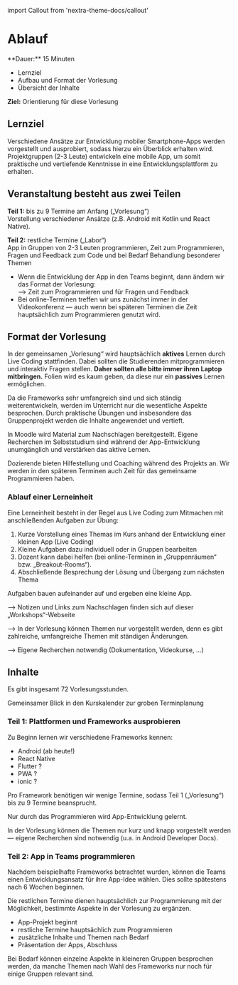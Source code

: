 import Callout from 'nextra-theme-docs/callout'

# Ablauf

<Callout>
  **Dauer:** 15 Minuten

  - Lernziel
  - Aufbau und Format der Vorlesung
  - Übersicht der Inhalte

  **Ziel:** Orientierung für diese Vorlesung
</Callout>

## Lernziel

Verschiedene Ansätze zur Entwicklung mobiler Smartphone-Apps 
werden vorgestellt und ausprobiert, sodass hierzu ein 
Überblick erhalten wird. Projektgruppen (2-3 Leute) 
entwickeln eine mobile App, um somit praktische und 
vertiefende Kenntnisse in eine Entwicklungsplattform zu 
erhalten.

## Veranstaltung besteht aus zwei Teilen

**Teil 1:** bis zu 9 Termine am Anfang („Vorlesung“) \
Vorstellung verschiedener Ansätze (z.B. Android mit Kotlin und React Native).

**Teil 2:** restliche Termine („Labor“) \
App in Gruppen von 2-3 Leuten programmieren, Zeit zum Programmieren, Fragen und Feedback zum Code und bei Bedarf Behandlung besonderer Themen 

- Wenn die Entwicklung der App in den Teams beginnt, dann ändern wir das Format der Vorlesung: <br/> &xrarr; Zeit zum Programmieren und für Fragen und Feedback
- Bei online-Terminen treffen wir uns zunächst immer in der Videokonferenz &mdash; auch wenn bei späteren Terminen die Zeit hauptsächlich zum Programmieren genutzt wird.

## Format der Vorlesung

In der gemeinsamen „Vorlesung“ wird hauptsächlich **aktives** Lernen
durch Live Coding stattfinden. Dabei sollten die Studierenden
mitprogrammieren und interaktiv Fragen stellen. **Daher sollten alle 
bitte immer ihren Laptop mitbringen.** Folien wird es kaum geben, 
da diese nur ein **passives** Lernen ermöglichen. 

Da die Frameworks sehr umfangreich sind und sich ständig
weiterentwickeln, werden im Unterricht nur die wesentliche 
Aspekte besprochen. Durch praktische Übungen und insbesondere das 
Gruppenprojekt werden die Inhalte angewendet und vertieft. 

In Moodle wird Material zum Nachschlagen bereitgestellt. Eigene Recherchen
im Selbststudium sind während der App-Entwicklung unumgänglich und 
verstärken das aktive Lernen. 

Dozierende bieten Hilfestellung und Coaching während des Projekts an. 
Wir werden in den späteren Terminen auch Zeit für das gemeinsame
Programmieren haben.

### Ablauf einer Lerneinheit

Eine Lerneinheit besteht in der Regel aus Live Coding 
zum Mitmachen mit anschließenden Aufgaben zur Übung:

1. Kurze Vorstellung eines Themas im Kurs anhand der Entwicklung einer kleinen App (Live Coding)
1. Kleine Aufgaben dazu individuell oder in Gruppen bearbeiten
1. Dozent kann dabei helfen (bei online-Terminen in „Gruppenräumen“ bzw. „Breakout-Rooms“).
1. Abschließende Besprechung der Lösung und Übergang zum nächsten Thema

Aufgaben bauen aufeinander auf und ergeben eine kleine App.

<Callout type="warning">
&xrarr; Notizen und Links zum Nachschlagen finden sich auf dieser „Workshops“-Webseite

&xrarr; In der Vorlesung können Themen nur vorgestellt werden, denn es gibt zahlreiche, umfangreiche Themen mit ständigen Änderungen.

&xrarr; Eigene Recherchen notwendig (Dokumentation, Videokurse, …)
</Callout>

## Inhalte

Es gibt insgesamt 72 Vorlesungsstunden. 

<Callout type="warning" emoji="⌛️">
Gemeinsamer Blick in den Kurskalender zur groben Terminplanung
</Callout>

### Teil 1: Plattformen und Frameworks ausprobieren

Zu Beginn lernen wir verschiedene Frameworks kennen:

- Android (ab heute!)
- React Native
- Flutter ?
- PWA ?
- ionic ?

Pro Framework benötigen wir wenige Termine, sodass Teil 1 
(„Vorlesung“) bis zu 9 Termine beansprucht.

<Callout type="warning" emoji="‼️">
Nur durch das Programmieren wird App-Entwicklung gelernt.

In der Vorlesung können die Themen nur kurz und knapp 
vorgestellt werden — eigene Recherchen sind notwendig 
(u.a. in Android Developer Docs).
</Callout>

### Teil 2: App in Teams programmieren

Nachdem beispielhafte Frameworks betrachtet wurden, können
die Teams einen Entwicklungsansatz für ihre App-Idee wählen.
Dies sollte spätestens nach 6 Wochen beginnen.

Die restlichen Termine dienen hauptsächlich zur Programmierung
mit der Möglichkeit, bestimmte Aspekte in der Vorlesung zu
ergänzen.

- App-Projekt beginnt
- restliche Termine hauptsächlich zum Programmieren
- zusätzliche Inhalte und Themen nach Bedarf
- Präsentation der Apps, Abschluss

<Callout type="warning" emoji="🤔">
Bei Bedarf können einzelne Aspekte in kleineren Gruppen
besprochen werden, da manche Themen nach Wahl des Frameworks
nur noch für einige Gruppen relevant sind.
</Callout>